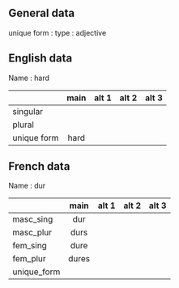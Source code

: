 ## General data

unique form :
type : adjective

## English data

Name : hard

|             | main | alt 1 | alt 2 | alt 3 |
| :---------- | :--: | :---: | :---: | ----- |
| singular    |      |       |       |       |
| plural      |      |       |       |       |
| unique form | hard |       |       |       |

## French data

Name : dur

|             | main  | alt 1 | alt 2 | alt 3 |
| :---------- | :---: | :---: | :---: | :---: |
| masc_sing   |  dur  |       |       |       |
| masc_plur   | durs  |       |       |       |
| fem_sing    | dure  |       |       |       |
| fem_plur    | dures |       |       |       |
| unique_form |       |       |       |       |


